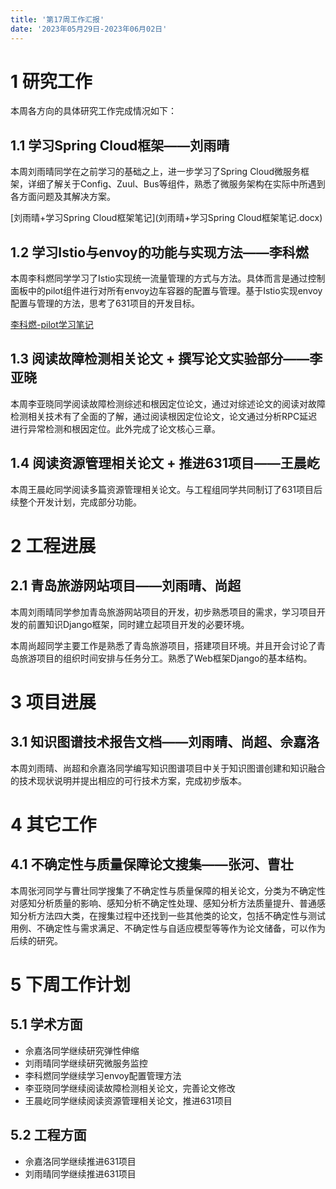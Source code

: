 ```yaml
---
title: '第17周工作汇报'
date: '2023年05月29日-2023年06月02日'
---
```


<!-- 只允许使用一级标题和二级标题 -->

# 1 研究工作

本周各方向的具体研究工作完成情况如下：

## 1.1 学习Spring Cloud框架——刘雨晴

本周刘雨晴同学在之前学习的基础之上，进一步学习了Spring Cloud微服务框架，详细了解关于Config、Zuul、Bus等组件，熟悉了微服务架构在实际中所遇到各方面问题及其解决方案。

<!-- 注意该超链接应该如何使用，不需要进行手动的编号，注意附件名不能有任何的空格 -->
[刘雨晴+学习Spring Cloud框架笔记](刘雨晴+学习Spring Cloud框架笔记.docx)

## 1.2 学习Istio与envoy的功能与实现方法——李科燃

本周李科燃同学学习了Istio实现统一流量管理的方式与方法。具体而言是通过控制面板中的pilot组件进行对所有envoy边车容器的配置与管理。基于Istio实现envoy配置与管理的方法，思考了631项目的开发目标。

[李科燃-pilot学习笔记](李科燃-pilot学习笔记.docx)

## 1.3 阅读故障检测相关论文 + 撰写论文实验部分——李亚晓

本周李亚晓同学阅读故障检测综述和根因定位论文，通过对综述论文的阅读对故障检测相关技术有了全面的了解，通过阅读根因定位论文，论文通过分析RPC延迟进行异常检测和根因定位。此外完成了论文核心三章。

## 1.4 阅读资源管理相关论文 + 推进631项目——王晨屹

本周王晨屹同学阅读多篇资源管理相关论文。与工程组同学共同制订了631项目后续整个开发计划，完成部分功能。

# 2 工程进展

## 2.1 青岛旅游网站项目——刘雨晴、尚超

本周刘雨晴同学参加青岛旅游网站项目的开发，初步熟悉项目的需求，学习项目开发的前置知识Django框架，同时建立起项目开发的必要环境。

本周尚超同学主要工作是熟悉了青岛旅游项目，搭建项目环境。并且开会讨论了青岛旅游项目的组织时间安排与任务分工。熟悉了Web框架Django的基本结构。

# 3 项目进展

## 3.1 知识图谱技术报告文档——刘雨晴、尚超、佘嘉洛

本周刘雨晴、尚超和佘嘉洛同学编写知识图谱项目中关于知识图谱创建和知识融合的技术现状说明并提出相应的可行技术方案，完成初步版本。

# 4 其它工作

## 4.1 不确定性与质量保障论文搜集——张河、曹壮

本周张河同学与曹壮同学搜集了不确定性与质量保障的相关论文，分类为不确定性对感知分析质量的影响、感知分析不确定性处理、感知分析方法质量提升、普通感知分析方法四大类，在搜集过程中还找到一些其他类的论文，包括不确定性与测试用例、不确定性与需求满足、不确定性与自适应模型等等作为论文储备，可以作为后续的研究。

# 5 下周工作计划

## 5.1 学术方面

+ 佘嘉洛同学继续研究弹性伸缩
+ 刘雨晴同学继续研究微服务监控
+ 李科燃同学继续学习envoy配置管理方法
+ 李亚晓同学继续阅读故障检测相关论文，完善论文修改
+ 王晨屹同学继续阅读资源管理相关论文，推进631项目

## 5.2 工程方面

+ 佘嘉洛同学继续推进631项目
+ 刘雨晴同学继续推进631项目
